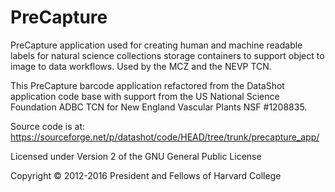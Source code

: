 # PreCapture
PreCapture application used for creating human and machine readable labels for natural science collections storage containers to support object to image to data workflows.  Used by the MCZ and the NEVP TCN.

This PreCapture barcode application refactored from the DataShot application code base with support from the US National Science Foundation ADBC TCN for New England Vascular Plants NSF #1208835.

Source code is at: https://sourceforge.net/p/datashot/code/HEAD/tree/trunk/precapture_app/ 

Licensed under Version 2 of the GNU General Public License

Copyright © 2012-2016 President and Fellows of Harvard College
